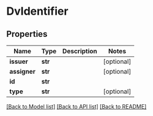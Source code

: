 # DvIdentifier

## Properties
Name | Type | Description | Notes
------------ | ------------- | ------------- | -------------
**issuer** | **str** |  | [optional] 
**assigner** | **str** |  | [optional] 
**id** | **str** |  | 
**type** | **str** |  | [optional] 

[[Back to Model list]](../README.md#documentation-for-models) [[Back to API list]](../README.md#documentation-for-api-endpoints) [[Back to README]](../README.md)

